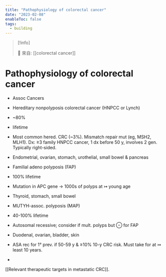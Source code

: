 ```yaml
---
title: "Pathophysiology of colorectal cancer"
date: "2023-02-08"
enableToc: false
tags:
  - building
---
```


> [!info]
>
> 🌱 來自: [[colorectal cancer]]

# Pathophysiology of colorectal cancer

- Assoc Cancers
- Hereditary nonpolyposis colorectal cancer (HNPCC or Lynch)
- ~80%
- lifetime
- Most common hered. CRC (~3%). Mismatch repair mut (eg, MSH2, MLH1). Dx: ≥3 family HNPCC cancer, 1 dx before 50 y, involves 2 gen. Typically right-sided.
- Endometrial, ovarian, stomach, urothelial, small bowel & pancreas
- Familial adeno polyposis (FAP)
- 100% lifetime
- Mutation in APC gene → 1000s of polyps at ↣ young age
- Thyroid, stomach, small bowel
- MUTYH-assoc. polyposis (MAP)
- 40-100% lifetime
- Autosomal recessive; consider if mult. polyps but ⊖ for FAP
- Duodenal, ovarian, bladder, skin

- ASA rec for 1° prev. if 50-59 y & ≥10% 10-y CRC risk. Must take for at ↣ least 10 years.
- 
[[Relevant therapeutic targets in metastatic CRC]].
